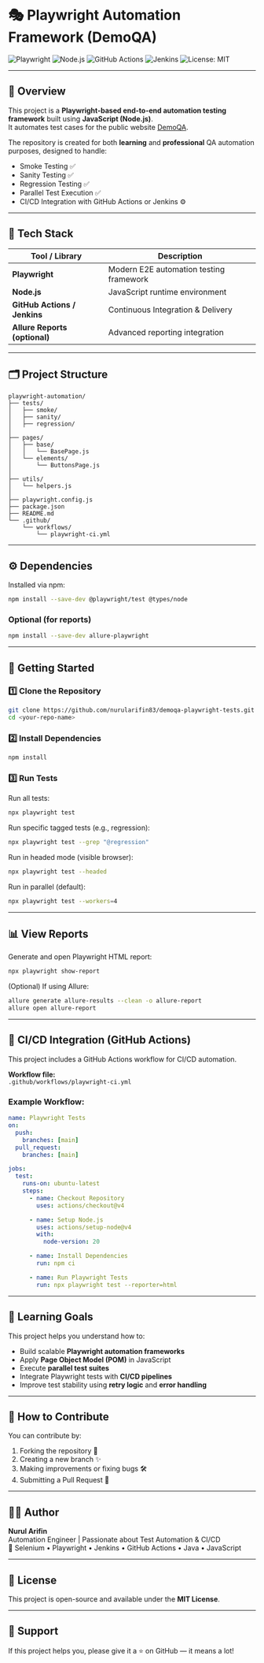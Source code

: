 # 🎭 Playwright Automation Framework (DemoQA)

![Playwright](https://img.shields.io/badge/Playwright-%23121011.svg?style=for-the-badge&logo=playwright&logoColor=green)
![Node.js](https://img.shields.io/badge/Node.js-43853D?style=for-the-badge&logo=node.js&logoColor=white)
![GitHub Actions](https://img.shields.io/badge/GitHub%20Actions-%232671E5.svg?style=for-the-badge&logo=githubactions&logoColor=white)
![Jenkins](https://img.shields.io/badge/Jenkins-%23D24939.svg?style=for-the-badge&logo=jenkins&logoColor=white)
![License: MIT](https://img.shields.io/badge/License-MIT-yellow.svg)

---

## 📖 Overview

This project is a **Playwright-based end-to-end automation testing framework** built using **JavaScript (Node.js)**.  
It automates test cases for the public website [DemoQA](https://demoqa.com/).

The repository is created for both **learning** and **professional** QA automation purposes, designed to handle:

- Smoke Testing ✅
- Sanity Testing ✅
- Regression Testing ✅
- Parallel Test Execution ✅
- CI/CD Integration with GitHub Actions or Jenkins ⚙️

---

## 🧰 Tech Stack

| Tool / Library                | Description                             |
| ----------------------------- | --------------------------------------- |
| **Playwright**                | Modern E2E automation testing framework |
| **Node.js**                   | JavaScript runtime environment          |
| **GitHub Actions / Jenkins**  | Continuous Integration & Delivery       |
| **Allure Reports (optional)** | Advanced reporting integration          |

---

## 🗂️ Project Structure

```
playwright-automation/
├── tests/
│   ├── smoke/
│   ├── sanity/
│   ├── regression/
│
├── pages/
│   ├── base/
│   │   └── BasePage.js
│   └── elements/
│       └── ButtonsPage.js
│
├── utils/
│   └── helpers.js
│
├── playwright.config.js
├── package.json
├── README.md
└── .github/
    └── workflows/
        └── playwright-ci.yml
```

---

## ⚙️ Dependencies

Installed via npm:

```bash
npm install --save-dev @playwright/test @types/node
```

### Optional (for reports)

```bash
npm install --save-dev allure-playwright
```

---

## 🚀 Getting Started

### 1️⃣ Clone the Repository

```bash
git clone https://github.com/nurularifin83/demoqa-playwright-tests.git
cd <your-repo-name>
```

### 2️⃣ Install Dependencies

```bash
npm install
```

### 3️⃣ Run Tests

Run all tests:

```bash
npx playwright test
```

Run specific tagged tests (e.g., regression):

```bash
npx playwright test --grep "@regression"
```

Run in headed mode (visible browser):

```bash
npx playwright test --headed
```

Run in parallel (default):

```bash
npx playwright test --workers=4
```

---

## 📊 View Reports

Generate and open Playwright HTML report:

```bash
npx playwright show-report
```

(Optional) If using Allure:

```bash
allure generate allure-results --clean -o allure-report
allure open allure-report
```

---

## 🔄 CI/CD Integration (GitHub Actions)

This project includes a GitHub Actions workflow for CI/CD automation.

**Workflow file:**  
`.github/workflows/playwright-ci.yml`

### Example Workflow:

```yaml
name: Playwright Tests
on:
  push:
    branches: [main]
  pull_request:
    branches: [main]

jobs:
  test:
    runs-on: ubuntu-latest
    steps:
      - name: Checkout Repository
        uses: actions/checkout@v4

      - name: Setup Node.js
        uses: actions/setup-node@v4
        with:
          node-version: 20

      - name: Install Dependencies
        run: npm ci

      - name: Run Playwright Tests
        run: npx playwright test --reporter=html
```

---

## 🎯 Learning Goals

This project helps you understand how to:

- Build scalable **Playwright automation frameworks**
- Apply **Page Object Model (POM)** in JavaScript
- Execute **parallel test suites**
- Integrate Playwright tests with **CI/CD pipelines**
- Improve test stability using **retry logic** and **error handling**

---

## 🤝 How to Contribute

You can contribute by:

1. Forking the repository 🍴
2. Creating a new branch ✨
3. Making improvements or fixing bugs 🛠️
4. Submitting a Pull Request 🚀

---

## 👨‍💻 Author

**Nurul Arifin**  
Automation Engineer | Passionate about Test Automation & CI/CD  
💼 Selenium • Playwright • Jenkins • GitHub Actions • Java • JavaScript

---

## 🧾 License

This project is open-source and available under the **MIT License**.

---

## 🌟 Support

If this project helps you, please give it a ⭐ on GitHub — it means a lot!
